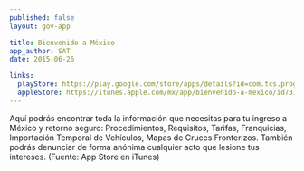 ```yaml
---
published: false
layout: gov-app

title: Bienvenido a México
app_author: SAT
date: 2015-06-26

links:
  playStore: https://play.google.com/store/apps/details?id=com.tcs.programapaisano
  appleStore: https://itunes.apple.com/mx/app/bienvenido-a-mexico/id731221545?mt=8
---
```

Aquí podrás encontrar toda la información que necesitas para tu ingreso a México y retorno seguro: Procedimientos, Requisitos, Tarifas, Franquicias, Importación Temporal de Vehículos, Mapas de Cruces Fronterizos. También podrás denunciar de forma anónima cualquier acto que lesione tus intereses. (Fuente: App Store en iTunes)
